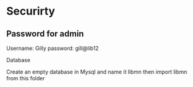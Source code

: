 # Securirty


Password for admin
---------------------
Username: Gilly
password: gill@lib12


Database

Create an empty database in Mysql and name it libmn then import libmn from this folder
